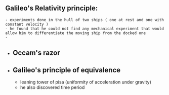 ## Galileo's Relativity principle:
	- experiments done in the hull of two ships ( one at rest and one with constant velocity )
	- he found that he could not find any mechanical experiment that would allow him to differentiate the moving ship from the docked one
	-
- ## Occam's razor
- ## Galileo's principle of equivalence
	- leaning tower of pisa (uniformity of acceleration under gravity)
	- he also discovered time period